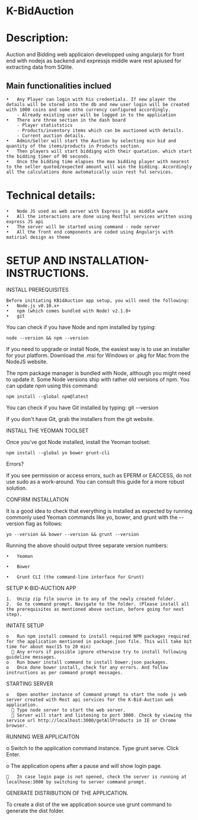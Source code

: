 # K-BidAuction

#   Description:

Auction and Bidding web applicaion developped using angularjs for front end with nodejs as backend and expressjs middle ware rest apiused for extracting data from SQlite.

## Main functionalities inclued
    •	Any Player can login with his credentials. If new player the details will be stored into the db and new user login will be created with 1000 coins and some othe currency configured accordingly.
        - Already existing user will be logged in to the application
    •	There are three section in the dash board
        - Player statiststics
        - Products/inventory items which can be auctioned with details.
        - Current auction details.
    •	Admin/Seller will start the Auction by selecting min bid and quantity of the items/products in Products section.
    •	Then players will start biddigng with their quatation. which start the bidding timer of 90 seconds.
    •	Once the bidding time elapses the max bidding player with nearest to the seller quoted/expected amount will win the bidding. Accordingly all the calculations done automatically usin rest ful services.

# Technical details:
    •	Node JS used as web server with Express js as middle ware
    •	All the interactions are done using Restful services written using express JS api
    •	The server will be started using command - node server 
    •	All the front end components are coded using Angularjs with matirial design as theme

#   SETUP AND INSTALLATION-INSTRUCTIONS.

INSTALL PREREQUISITES

    Before initiating KBidAuction app setup, you will need the following:
    •	Node.js v0.10.x+
    •	npm (which comes bundled with Node) v2.1.0+
    •	git

You can check if you have Node and npm installed by typing:

    node --version && npm --version

If you need to upgrade or install Node, the easiest way is to use an installer for your platform. Download the .msi for Windows or .pkg for Mac from the NodeJS website.

The npm package manager is bundled with Node, although you might need to update it. Some Node versions ship with rather old versions of npm. You can update npm using this command:

    npm install --global npm@latest

You can check if you have Git installed by typing:
    git --version

If you don't have Git, grab the installers from the git website.

INSTALL THE YEOMAN TOOLSET

Once you’ve got Node installed, install the Yeoman toolset:

    npm install --global yo bower grunt-cli

Errors?

If you see permission or access errors, such as EPERM or EACCESS, do not use sudo as a work-around. You can consult this guide for a more robust solution.

CONFIRM INSTALLATION

It is a good idea to check that everything is installed as expected by running commonly used Yeoman commands like yo, bower, and grunt 
with the --version flag as follows:

    yo --version && bower --version && grunt --version

Running the above should output three separate version numbers:

    •	Yeoman

    •	Bower

    •	Grunt CLI (the command-line interface for Grunt)

SETUP K-BID-AUCTION APP

    1.	Unzip zip file source in to any of the newly created folder.
    2.	Go to command prompt. Navigate to the folder. (Please install all the prerequisites as mentioned above section, before going for next step).

INITATE SETUP

    o	Run npm install command to install required NPM packages required for the application mentioned in package.json file. This will take bit time for about max(15 to 20 min)
      	Any errors if possible ignore otherwise try to install following guideline messages.
    o	Run bower install command to install bower.json packages.
    o	Once done bower install, check for any errors. And follow instructions as per command prompt messages.

STARTING SERVER
        
    o	Open another instance of Command prompt to start the node js web server created with Rest api services for the K-Bid-Auction web application.
       Type node server to start the web server. 
       Server will start and listening to port 3000. Check by viewing the service url http://localhost:3000/getAllProducts in IE or Chrome browser.

RUNNING WEB APPLICAITON
  
  o	Switch to the application command instance. Type grunt serve. Click Enter.
  
  o	The application opens after a pause and will show login page.
  
    	In case login page is not opened, check the server is running at localhose:3000 by switching to server command prompt.

GENERATE DISTRIBUTION OF THE APPLICATION.

To create a dist of the we application source use grunt command to generate the dist folder.

